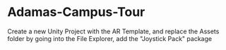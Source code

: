 # Adamas-Campus-Tour
Create a new Unity Project with the AR Template, and replace the Assets folder by going into the File Explorer, add the "Joystick Pack" package
